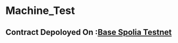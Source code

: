 # Machine_Test

## Contract Depoloyed On :[Base Spolia Testnet](0xE959f5B66580B4F90f241E49c0107eb3A1f6F28b)

